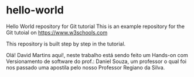 # hello-world
Hello World repository for Git tutorial
This is an example repository for the Git tutoial on https://www.w3schools.com

This repository is built step by step in the tutorial.

Olá! David Martins aqui!, neste trabalho está sendo feito um Hands-on com Versionamento de software do prof.: Daniel Souza, um professor o qual foi nos passado uma apostila pelo nosso Professor Regiano da Silva. 
